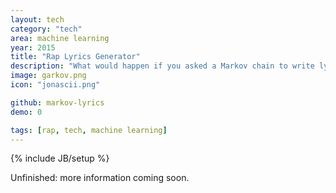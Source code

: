 ```yaml
---
layout: tech
category: "tech"
area: machine learning
year: 2015
title: "Rap Lyrics Generator"
description: "What would happen if you asked a Markov chain to write lyrics?"
image: garkov.png
icon: "jonascii.png"

github: markov-lyrics
demo: 0

tags: [rap, tech, machine learning]
---
```

{% include JB/setup %}

Unfinished: more information coming soon.
